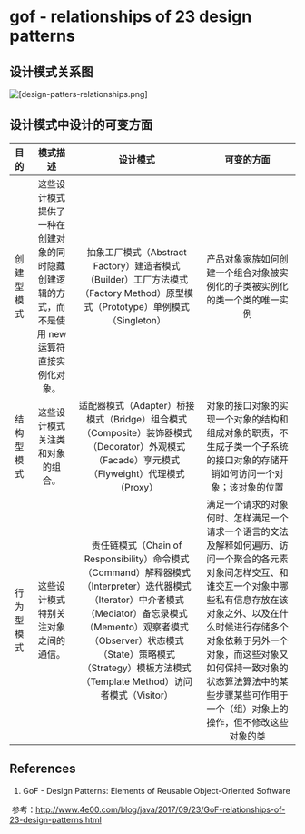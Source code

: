 # gof - relationships of 23 design patterns

## 设计模式关系图

![[design-patters-relationships.png]](http://www.4e00.com/blog/img/java/design-patterns/gof-23-design-patterns.png)

## 设计模式中设计的可变方面

|    目的    |                           模式描述                           |                           设计模式                           |                          可变的方面                          |
| :--------: | :----------------------------------------------------------: | :----------------------------------------------------------: | :----------------------------------------------------------: |
| 创建型模式 | 这些设计模式提供了一种在创建对象的同时隐藏创建逻辑的方式，而不是使用 new 运算符直接实例化对象。 | 抽象工厂模式（Abstract Factory）建造者模式（Builder）工厂方法模式（Factory Method）原型模式（Prototype）单例模式（Singleton） | 产品对象家族如何创建一个组合对象被实例化的子类被实例化的类一个类的唯一实例 |
| 结构型模式 |               这些设计模式关注类和对象的组合。               | 适配器模式（Adapter）桥接模式（Bridge）组合模式（Composite）装饰器模式（Decorator）外观模式（Facade）享元模式（Flyweight）代理模式（Proxy） | 对象的接口对象的实现一个对象的结构和组成对象的职责，不生成子类一个子系统的接口对象的存储开销如何访问一个对象；该对象的位置 |
| 行为型模式 |             这些设计模式特别关注对象之间的通信。             | 责任链模式（Chain of Responsibility）命令模式（Command）解释器模式（Interpreter）迭代器模式（Iterator）中介者模式（Mediator）备忘录模式（Memento）观察者模式（Observer）状态模式（State）策略模式（Strategy）模板方法模式（Template Method）访问者模式（Visitor） | 满足一个请求的对象何时、怎样满足一个请求一个语言的文法及解释如何遍历、访问一个聚合的各元素对象间怎样交互、和谁交互一个对象中哪些私有信息存放在该对象之外、以及在什么时候进行存储多个对象依赖于另外一个对象，而这些对象又如何保持一致对象的状态算法算法中的某些步骤某些可作用于一个（组）对象上的操作，但不修改这些对象的类 |

## References

1. GoF - Design Patterns: Elements of Reusable Object-Oriented Software



 参考：http://www.4e00.com/blog/java/2017/09/23/GoF-relationships-of-23-design-patterns.html